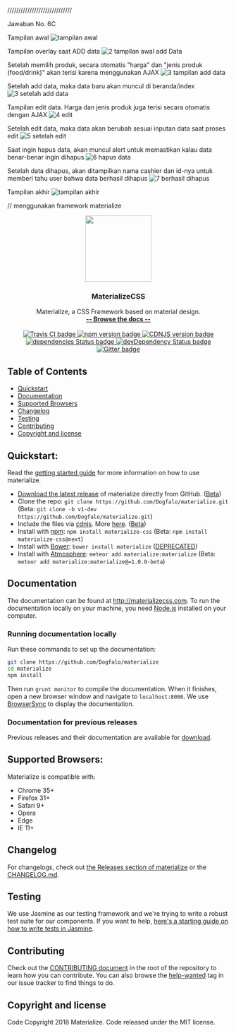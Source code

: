 /////////////////////////////

Jawaban No. 6C

Tampilan awal
![tampilan awal](https://user-images.githubusercontent.com/50796200/73116478-07ecc300-3f72-11ea-9b8e-e11ab9ea5b17.JPG)

Tampilan overlay saat ADD data
![2 tampilan awal add Data](https://user-images.githubusercontent.com/50796200/73116479-0d4a0d80-3f72-11ea-8684-eb8ad48ce9b8.JPG)

Setelah memilih produk, secara otomatis "harga" dan "jenis produk (food/drink)" akan terisi karena menggunakan AJAX
![3 tampilan add data](https://user-images.githubusercontent.com/50796200/73116481-0de2a400-3f72-11ea-864a-efac8a7ddccf.JPG)

Setelah add data, maka data baru akan muncul di beranda/index
![3 setelah add data](https://user-images.githubusercontent.com/50796200/73116480-0d4a0d80-3f72-11ea-8e0c-6c4792dbb2f4.JPG)

Tampilan edit data. Harga dan jenis produk juga terisi secara otomatis dengan AJAX
![4 edit](https://user-images.githubusercontent.com/50796200/73116482-0de2a400-3f72-11ea-9dc6-37cd34862849.JPG)

Setelah edit data, maka data akan berubah sesuai inputan data saat proses edit
![5 setelah edit](https://user-images.githubusercontent.com/50796200/73116483-0de2a400-3f72-11ea-8eed-0521549c4e29.JPG)

Saat ingin hapus data, akan muncul alert untuk memastikan kalau data benar-benar ingin dihapus
![6 hapus data](https://user-images.githubusercontent.com/50796200/73116484-0e7b3a80-3f72-11ea-9e07-8ce4848263b4.JPG)

Setelah data dihapus, akan ditampilkan nama cashier dan id-nya untuk memberi tahu user bahwa data berhasil dihapus
![7 berhasil dihapus](https://user-images.githubusercontent.com/50796200/73116485-0e7b3a80-3f72-11ea-82b1-00a2ce9f7140.JPG)

Tampilan akhir
![tampilan akhir](https://user-images.githubusercontent.com/50796200/73116575-85fd9980-3f73-11ea-836b-61278ac06ccc.JPG)


// menggunakan framework materialize


<p align="center">
  
  <a href="http://materializecss.com/">
    <img src="http://materializecss.com/res/materialize.svg" width="150">
  </a>
</p>

<h3 align="center">MaterializeCSS</h3>

<p align="center">
  Materialize, a CSS Framework based on material design.
  <br>
  <a href="http://materializecss.com/"><strong>-- Browse the docs --</strong></a>
  <br>
  <br>
  <a href="https://travis-ci.org/Dogfalo/materialize">
    <img src="https://travis-ci.org/Dogfalo/materialize.svg?branch=master" alt="Travis CI badge">
  </a>
  <a href="https://badge.fury.io/js/materialize-css">
    <img src="https://badge.fury.io/js/materialize-css.svg" alt="npm version badge">
  </a>
  <a href="https://cdnjs.com/libraries/materialize">
    <img src="https://img.shields.io/cdnjs/v/materialize.svg" alt="CDNJS version badge">
  </a>
  <a href="https://david-dm.org/Dogfalo/materialize">
    <img src="https://david-dm.org/Dogfalo/materialize/status.svg" alt="dependencies Status badge">
    </a>
  <a href="https://david-dm.org/Dogfalo/materialize#info=devDependencies">
    <img src="https://david-dm.org/Dogfalo/materialize/dev-status.svg" alt="devDependency Status badge">
  </a>
  <a href="https://gitter.im/Dogfalo/materialize">
    <img src="https://badges.gitter.im/Join%20Chat.svg" alt="Gitter badge">
  </a>
</p>

## Table of Contents
- [Quickstart](#quickstart)
- [Documentation](#documentation)
- [Supported Browsers](#supported-browsers)
- [Changelog](#changelog)
- [Testing](#testing)
- [Contributing](#contributing)
- [Copyright and license](#copyright-and-license)

## Quickstart:
Read the [getting started guide](http://materializecss.com/getting-started.html) for more information on how to use materialize.

- [Download the latest release](https://github.com/Dogfalo/materialize/releases/latest) of materialize directly from GitHub. ([Beta](https://github.com/Dogfalo/materialize/releases/))
- Clone the repo: `git clone https://github.com/Dogfalo/materialize.git` (Beta: `git clone -b v1-dev https://github.com/Dogfalo/materialize.git`)
- Include the files via [cdnjs](https://cdnjs.com/libraries/materialize). More [here](http://materializecss.com/getting-started.html). ([Beta](https://cdnjs.com/libraries/materialize/1.0.0-beta))
- Install with [npm](https://www.npmjs.com): `npm install materialize-css` (Beta: `npm install materialize-css@next`)
- Install with [Bower](https://bower.io): `bower install materialize` ([DEPRECATED](https://bower.io/blog/2017/how-to-migrate-away-from-bower/))
- Install with [Atmosphere](https://atmospherejs.com): `meteor add materialize:materialize` (Beta: `meteor add materialize:materialize@=1.0.0-beta`)

## Documentation
The documentation can be found at <http://materializecss.com>. To run the documentation locally on your machine, you need [Node.js](https://nodejs.org/en/) installed on your computer.

### Running documentation locally
Run these commands to set up the documentation:

```bash
git clone https://github.com/Dogfalo/materialize
cd materialize
npm install
```

Then run `grunt monitor` to compile the documentation. When it finishes, open a new browser window and navigate to `localhost:8000`. We use [BrowserSync](https://www.browsersync.io/) to display the documentation.

### Documentation for previous releases
Previous releases and their documentation are available for [download](https://github.com/Dogfalo/materialize/releases).

## Supported Browsers:
Materialize is compatible with:

- Chrome 35+
- Firefox 31+
- Safari 9+
- Opera
- Edge
- IE 11+

## Changelog
For changelogs, check out [the Releases section of materialize](https://github.com/Dogfalo/materialize/releases) or the [CHANGELOG.md](CHANGELOG.md).

## Testing
We use Jasmine as our testing framework and we're trying to write a robust test suite for our components. If you want to help, [here's a starting guide on how to write tests in Jasmine](CONTRIBUTING.md#jasmine-testing-guide).

## Contributing
Check out the [CONTRIBUTING document](CONTRIBUTING.md) in the root of the repository to learn how you can contribute. You can also browse the [help-wanted](https://github.com/Dogfalo/materialize/labels/help-wanted) tag in our issue tracker to find things to do.

## Copyright and license
Code Copyright 2018 Materialize. Code released under the MIT license.
